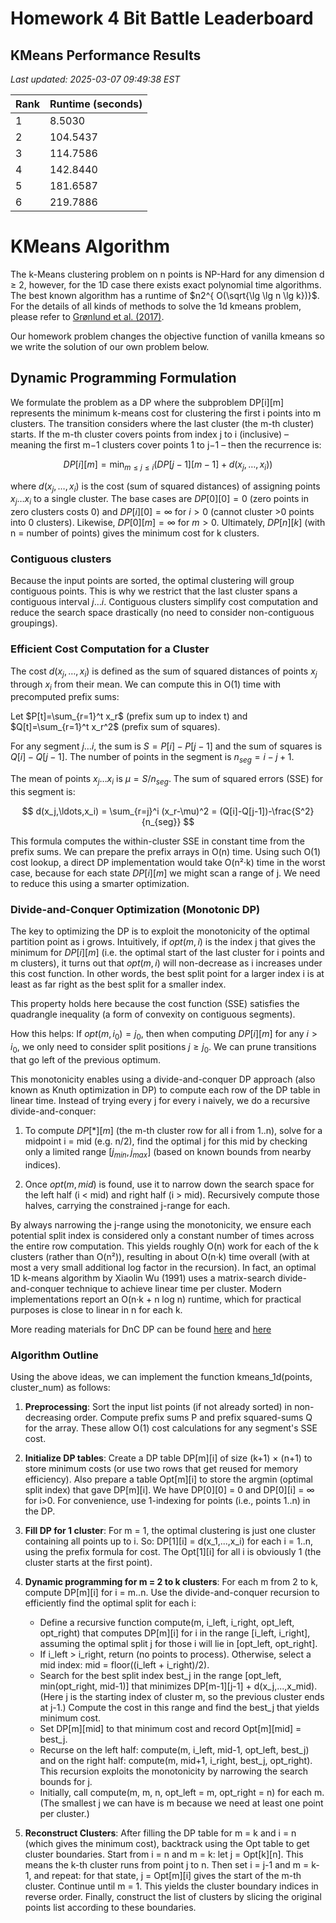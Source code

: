 # Homework 4 Bit Battle Leaderboard

## KMeans Performance Results

*Last updated: 2025-03-07 09:49:38 EST*

| Rank | Runtime (seconds) |
|------|------------------|
| 1 | 8.5030 |
| 2 | 104.5437 |
| 3 | 114.7586 |
| 4 | 142.8440 |
| 5 | 181.6587 |
| 6 | 219.7886 |

# KMeans Algorithm

The k-Means clustering problem on n points is NP-Hard for any dimension d ≥ 2, however, for the 1D case
there exists exact polynomial time algorithms. The best known algorithm has a runtime of $n2^{
O(\sqrt{\lg \lg n \lg k})}$.
For the details of all kinds of methods to solve the 1d kmeans problem, please refer to  [Grønlund et al. (2017)](https://arxiv.org/abs/1701.07204).

Our homework problem changes the objective function of vanilla kmeans so we write the solution of our own problem below.

## Dynamic Programming Formulation

We formulate the problem as a DP where the subproblem DP[i][m] represents the minimum k-means cost for clustering the first i points into m clusters. The transition considers where the last cluster (the m-th cluster) starts. If the m-th cluster covers points from index j to i (inclusive) – meaning the first m−1 clusters cover points 1 to j−1 – then the recurrence is:

$$
DP[i][m] = \min_{m \leq j \leq i} (DP[j-1][m-1] + d(x_j,\ldots,x_i))
$$

where $d(x_j,\ldots,x_i)$ is the cost (sum of squared distances) of assigning points $x_j \ldots x_i$ to a single cluster. The base cases are $DP[0][0]=0$ (zero points in zero clusters costs 0) and $DP[i][0]=\infty$ for $i>0$ (cannot cluster >0 points into 0 clusters). Likewise, $DP[0][m]=\infty$ for $m>0$. Ultimately, $DP[n][k]$ (with n = number of points) gives the minimum cost for k clusters.

### Contiguous clusters
Because the input points are sorted, the optimal clustering will group contiguous points. This is why we restrict that the last cluster spans a contiguous interval $j\ldots i$. Contiguous clusters simplify cost computation and reduce the search space drastically (no need to consider non-contiguous groupings).

### Efficient Cost Computation for a Cluster

The cost $d(x_j,\ldots,x_i)$ is defined as the sum of squared distances of points $x_j$ through $x_i$ from their mean. We can compute this in O(1) time with precomputed prefix sums:

Let $P[t]=\sum_{r=1}^t x_r$ (prefix sum up to index t) and $Q[t]=\sum_{r=1}^t x_r^2$ (prefix sum of squares).

For any segment $j\ldots i$, the sum is $S=P[i]-P[j-1]$ and the sum of squares is $Q[i]-Q[j-1]$. The number of points in the segment is $n_{seg}=i-j+1$.

The mean of points $x_j\ldots x_i$ is $\mu=S/n_{seg}$. The sum of squared errors (SSE) for this segment is:

$$
d(x_j,\ldots,x_i) = \sum_{r=j}^i (x_r-\mu)^2 = (Q[i]-Q[j-1])-\frac{S^2}{n_{seg}}
$$

This formula computes the within-cluster SSE in constant time from the prefix sums. We can prepare the prefix arrays in O(n) time. Using such O(1) cost lookup, a direct DP implementation would take O(n²·k) time in the worst case, because for each state $DP[i][m]$ we might scan a range of j. We need to reduce this using a smarter optimization.

### Divide-and-Conquer Optimization (Monotonic DP)

The key to optimizing the DP is to exploit the monotonicity of the optimal partition point as i grows. Intuitively, if $opt(m,i)$ is the index j that gives the minimum for $DP[i][m]$ (i.e. the optimal start of the last cluster for i points and m clusters), it turns out that $opt(m,i)$ will non-decrease as i increases under this cost function. In other words, the best split point for a larger index i is at least as far right as the best split for a smaller index.


This property holds here because the cost function (SSE) satisfies the quadrangle inequality (a form of convexity on contiguous segments).

How this helps: If $opt(m,i_0)=j_0$, then when computing $DP[i][m]$ for any $i>i_0$, we only need to consider split positions $j\geq j_0$. We can prune transitions that go left of the previous optimum.

This monotonicity enables using a divide-and-conquer DP approach (also known as Knuth optimization in DP) to compute each row of the DP table in linear time. Instead of trying every j for every i naively, we do a recursive divide-and-conquer:

1. To compute $DP[*][m]$ (the m-th cluster row for all i from 1..n), solve for a midpoint i = mid (e.g. n/2), find the optimal j for this mid by checking only a limited range $[j_{min},j_{max}]$ (based on known bounds from nearby indices).

2. Once $opt(m,mid)$ is found, use it to narrow down the search space for the left half (i < mid) and right half (i > mid). Recursively compute those halves, carrying the constrained j-range for each.

By always narrowing the j-range using the monotonicity, we ensure each potential split index is considered only a constant number of times across the entire row computation. This yields roughly O(n) work for each of the k clusters (rather than O(n²)), resulting in about O(n·k) time overall (with at most a very small additional log factor in the recursion). In fact, an optimal 1D k-means algorithm by Xiaolin Wu (1991) uses a matrix-search divide-and-conquer technique to achieve linear time per cluster. Modern implementations report an O(n·k + n log n) runtime, which for practical purposes is close to linear in n for each k.

More reading materials for DnC DP can be found [here](https://cp-algorithms.com/dynamic_programming/divide-and-conquer-dp.html) and [here](https://cp-algorithms.com/dynamic_programming/knuth-optimization.html)

### Algorithm Outline

Using the above ideas, we can implement the function kmeans_1d(points, cluster_num) as follows:

1. **Preprocessing**: Sort the input list points (if not already sorted) in non-decreasing order. Compute prefix sums P and prefix squared-sums Q for the array. These allow O(1) cost calculations for any segment's SSE cost.

2. **Initialize DP tables**: Create a DP table DP[m][i] of size (k+1) × (n+1) to store minimum costs (or use two rows that get reused for memory efficiency). Also prepare a table Opt[m][i] to store the argmin (optimal split index) that gave DP[m][i]. We have DP[0][0] = 0 and DP[0][i] = ∞ for i>0. For convenience, use 1-indexing for points (i.e., points 1..n) in the DP.

3. **Fill DP for 1 cluster**: For m = 1, the optimal clustering is just one cluster containing all points up to i. So:
   DP[1][i] = d(x_1,...,x_i) for each i = 1..n, using the prefix formula for cost. The Opt[1][i] for all i is obviously 1 (the cluster starts at the first point).

4. **Dynamic programming for m = 2 to k clusters**: For each m from 2 to k, compute DP[m][i] for i = m..n. Use the divide-and-conquer recursion to efficiently find the optimal split for each i:
   - Define a recursive function compute(m, i_left, i_right, opt_left, opt_right) that computes DP[m][i] for i in the range [i_left, i_right], assuming the optimal split j for those i will lie in [opt_left, opt_right].
   - If i_left > i_right, return (no points to process). Otherwise, select a mid index: mid = floor((i_left + i_right)/2).
   - Search for the best split index best_j in the range [opt_left, min(opt_right, mid-1)] that minimizes DP[m-1][j-1] + d(x_j,...,x_mid). (Here j is the starting index of cluster m, so the previous cluster ends at j-1.) Compute the cost in this range and find the best_j that yields minimum cost.
   - Set DP[m][mid] to that minimum cost and record Opt[m][mid] = best_j.
   - Recurse on the left half: compute(m, i_left, mid-1, opt_left, best_j) and on the right half: compute(m, mid+1, i_right, best_j, opt_right). This recursion exploits the monotonicity by narrowing the search bounds for j.
   - Initially, call compute(m, m, n, opt_left = m, opt_right = n) for each m. (The smallest j we can have is m because we need at least one point per cluster.)

5. **Reconstruct Clusters**: After filling the DP table for m = k and i = n (which gives the minimum cost), backtrack using the Opt table to get cluster boundaries. Start from i = n and m = k: let j = Opt[k][n]. This means the k-th cluster runs from point j to n. Then set i = j-1 and m = k-1, and repeat: for that state, j = Opt[m][i] gives the start of the m-th cluster. Continue until m = 1. This yields the cluster boundary indices in reverse order. Finally, construct the list of clusters by slicing the original points list according to these boundaries.
